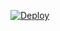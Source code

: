   
[![Deploy](https://www.herokucdn.com/deploy/button.png)](https://dashboard.heroku.com/new?template=https://github.com/zhangwh08/mydemo)  
  

